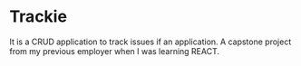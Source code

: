# Trackie

It is a CRUD application to track issues if an application. A capstone project from my previous employer when I was learning REACT. 


